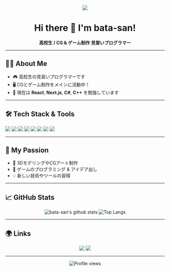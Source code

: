 <!-- プロフィールバナー（ここに画像URLを入れてもOK） -->
<p align="center">
  <img src="https://capsule-render.vercel.app/api?type=waving&color=0:8EC5FC,100:E0C3FC&height=180&section=header&text=Welcome%20to%20My%20Profile!&fontSize=32&fontAlignY=40&desc=High%20schooler%20/%20CG%20%26%20Game%20Dev%20Enthusiast&descAlign=60&descSize=16" />
</p>

<h1 align="center">Hi there 👋 I'm bata-san!</h1>
<p align="center">
  <b>高校生 / CG & ゲーム制作 見習いプログラマー</b>
</p>

---

## 🧑‍💻  About Me

- 🎮 高校生の見習いプログラマーです  
- 🖥️ CGとゲーム制作をメインに活動中！
- 🌱 現在は **React**, **Next.js**, **C#**, **C++** を勉強しています

---

## 🛠️  Tech Stack & Tools

<p>
  <img src="https://img.shields.io/badge/React-20232A?style=for-the-badge&logo=react&logoColor=61DAFB"/>
  <img src="https://img.shields.io/badge/Next.js-000000?style=for-the-badge&logo=nextdotjs&logoColor=white"/>
  <img src="https://img.shields.io/badge/C%23-239120?style=for-the-badge&logo=csharp&logoColor=white"/>
  <img src="https://img.shields.io/badge/C++-00599C?style=for-the-badge&logo=c%2B%2B&logoColor=white"/>
  <img src="https://img.shields.io/badge/VSCode-0078d7?style=for-the-badge&logo=visual-studio-code&logoColor=white"/>
  <img src="https://img.shields.io/badge/JetBrains%20Rider-000000?style=for-the-badge&logo=JetBrains&logoColor=FF007F"/>
  <img src="https://img.shields.io/badge/Blender-F5792A?style=for-the-badge&logo=blender&logoColor=white"/>
  <img src="https://img.shields.io/badge/Unity-000000?style=for-the-badge&logo=unity&logoColor=white"/>
</p>

---

## 🚀  My Passion

- 🎨 3DモデリングやCGアート制作
- 👾 ゲームのプログラミング & アイデア出し
- 💡 新しい技術やツールの習得

---

## 📈  GitHub Stats

<p align="center">
  <img src="https://github-readme-stats.vercel.app/api?username=bata-san&show_icons=true&theme=radical" alt="bata-san's github stats" />
  <img src="https://github-readme-stats.vercel.app/api/top-langs/?username=bata-san&layout=compact&theme=radical" alt="Top Langs" />
</p>

---

## 🌍  Links

<p align="center">
  <!-- 必要に応じてSNSやポートフォリオのリンクを追加してください -->
  <a href="https://github.com/bata-san"><img src="https://img.shields.io/badge/GitHub-181717?style=for-the-badge&logo=github&logoColor=white"/></a>
  <a href="#"><img src="https://img.shields.io/badge/Portfolio-FF6F61?style=for-the-badge&logo=internet-explorer&logoColor=white"/></a>
</p>

---

<p align="center">
  <img src="https://komarev.com/ghpvc/?username=bata-san&color=blueviolet" alt="Profile views"/>
</p>
